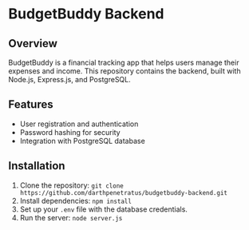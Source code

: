 # BudgetBuddy Backend

## Overview
BudgetBuddy is a financial tracking app that helps users manage their expenses and income. This repository contains the backend, built with Node.js, Express.js, and PostgreSQL.

## Features
- User registration and authentication
- Password hashing for security
- Integration with PostgreSQL database

## Installation
1. Clone the repository: `git clone https://github.com/darthpenetratus/budgetbuddy-backend.git`
2. Install dependencies: `npm install`
3. Set up your `.env` file with the database credentials.
4. Run the server: `node server.js`
